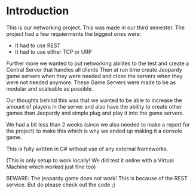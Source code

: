 # Introduction 
This is our networking project. This was made in our third semester.
The project had a few requierments the biggest ones were:
- It had to use REST
- It had to use either TCP or URP

Further more we wanted to put networking abilites to the test and create a Central Server that handles all clients
Then at run time create Jeopardy game servers when they were needed and close the servers when they were not needed anymore.
These Game Servers were made to be as modular and scaleable as possible. 

Our thoughts behind this was that we wanted to be able to increase the amount of players in the server 
and also have the ability to create other games than Jeopardy and simple plug and play it into the game servers.

We had a bit less than 2 weeks (since we also needed to make a report for the project) to make this which is why we ended up making it a console game. 

This is fully written in C# without use of any external frameworks.

(This is only setup to work locally! We did test it online with a Virtual Machine which worked just fine too)

BEWARE: The jeopardy game does not work! This is because of the REST service. But do please check out the code ;)
